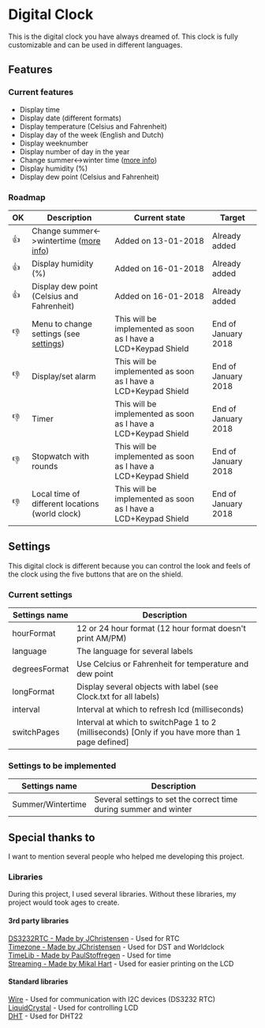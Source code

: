 # Digital Clock

This is the digital clock you have always dreamed of. This clock is fully customizable and can be used in different languages.

## Features

### Current features
- Display time
- Display date (different formats)
- Display temperature (Celsius and Fahrenheit)
- Display day of the week (English and Dutch)
- Display weeknumber
- Display number of day in the year
-	Change summer<->winter time ([more info](https://en.wikipedia.org/wiki/Summer_Time_in_Europe))
- Display humidity (%)
- Display dew point (Celsius and Fahrenheit)

### Roadmap
 OK | Description | Current state | Target
 ----------- | ----------- | ------------- | ------
 :+1: | Change summer<->wintertime ([more info](https://en.wikipedia.org/wiki/Summer_Time_in_Europe)) | Added on 13-01-2018 | Already added
 :+1: | Display humidity (%) | Added on 16-01-2018 | Already added
 :+1: | Display dew point (Celsius and Fahrenheit) | Added on 16-01-2018 | Already added
 :-1: | Menu to change settings (see [settings](https://github.com/sebastiaanspeck/Digital-Clock#settings)) | This will be implemented as soon as I have a LCD+Keypad Shield | End of January 2018
 :-1: | Display/set alarm | This will be implemented as soon as I have a LCD+Keypad Shield | End of January 2018
 :-1: | Timer | This will be implemented as soon as I have a LCD+Keypad Shield | End of January 2018
 :-1: | Stopwatch with rounds | This will be implemented as soon as I have a LCD+Keypad Shield | End of January 2018
 :-1: | Local time of different locations (world clock) | This will be implemented as soon as I have a LCD+Keypad Shield | End of January 2018

## Settings
This digital clock is different because you can control the look and feels of the clock using the five buttons that are on the shield.
### Current settings
Settings name | Description
------------- | -----------
hourFormat    | 12 or 24 hour format (12 hour format doesn't print AM/PM)
language      | The language for several labels
degreesFormat | Use Celcius or Fahrenheit for temperature and dew point
longFormat    | Display several objects with label (see Clock.txt for all labels)
interval      | Interval at which to refresh lcd (milliseconds)
switchPages   | Interval at which to switchPage 1 to 2 (milliseconds) [Only if you have more than 1 page defined]

### Settings  to be implemented
Settings name | Description
------------- | -----------
Summer/Wintertime | Several settings to set the correct time during summer and winter

## Special thanks to
I want to mention several people who helped me developing this project.

### Libraries
During this project, I used several libraries. Without these libraries, my project would took ages to create.
#### 3rd party libraries  
[DS3232RTC - Made by JChristensen](https://github.com/JChristensen/DS3232RTC) - Used for RTC   
[Timezone - Made by JChristensen](https://github.com/JChristensen/Timezone) - Used for DST and Worldclock  
[TimeLib - Made by PaulStoffregen](https://github.com/PaulStoffregen/Time) - Used for time  
[Streaming - Made by Mikal Hart](http://arduiniana.org/libraries/streaming/) - Used for easier printing on the LCD  

#### Standard libraries
[Wire](https://www.arduino.cc/en/Reference/Wire) - Used for communication with I2C devices (DS3232 RTC)  
[LiquidCrystal](https://www.arduino.cc/en/Reference/LiquidCrystal)  - Used for controlling LCD  
[DHT](https://github.com/adafruit/DHT-sensor-library) - Used for DHT22
